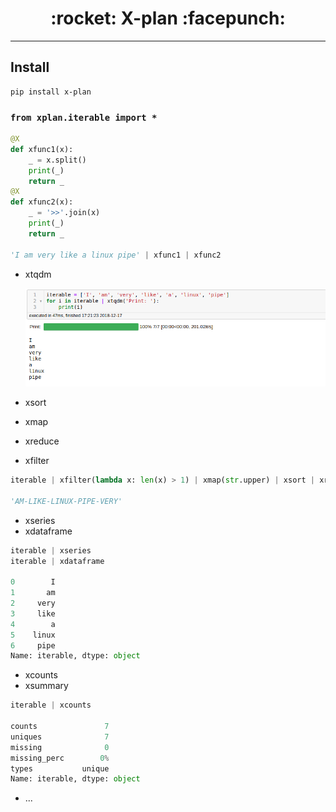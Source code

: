 <h1 align = "center">:rocket: X-plan :facepunch:</h1>

---

## Install
```
pip install x-plan
```

### `from xplan.iterable import *`
```python
@X
def xfunc1(x):
    _ = x.split()
    print(_)
    return _
@X
def xfunc2(x):
    _ = '>>'.join(x)
    print(_)
    return _

'I am very like a linux pipe' | xfunc1 | xfunc2
```
- xtqdm

    ![tqdm](pic/tqdm.png)

- xsort
- xmap
- xreduce
- xfilter
```python
iterable | xfilter(lambda x: len(x) > 1) | xmap(str.upper) | xsort | xreduce(lambda x, y: x + '-' + y)

'AM-LIKE-LINUX-PIPE-VERY'
```

- xseries
- xdataframe
```python
iterable | xseries
iterable | xdataframe

0        I
1       am
2     very
3     like
4        a
5    linux
6     pipe
Name: iterable, dtype: object
```

- xcounts
- xsummary
```python
iterable | xcounts

counts               7
uniques              7
missing              0
missing_perc        0%
types           unique
Name: iterable, dtype: object
```
- ...

